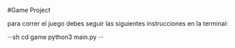 #Game Project

para correr el juego debes seguir las siguientes instrucciones en la terminal:

···sh
cd game
python3 main.py 
···